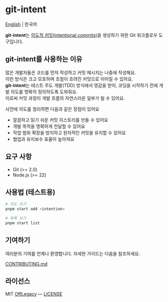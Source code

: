 # git-intent

[English](https://github.com/offlegacy/git-intent/blob/main/README.md) | 한국어

**git-intent**는 [의도적 커밋(intentional commits)](https://intentionalcommits.org/)을 생성하기 위한 Git 워크플로우 도구입니다.

## git-intent를 사용하는 이유

많은 개발자들은 코드를 먼저 작성하고 커밋 메시지는 나중에 작성해요.  
이런 방식은 크고 모호하며 초점이 흐려진 커밋으로 이어질 수 있어요.  
**git-intent**는 테스트 주도 개발(TDD) 방식에서 영감을 받아, 코딩을 시작하기 전에 개발 의도를 명확히 정의하도록 도와줘요.  
이로써 커밋 과정이 개발 흐름의 자연스러운 일부가 될 수 있어요.

사전에 의도를 정리하면 다음과 같은 장점이 있어요
- 깔끔하고 읽기 쉬운 커밋 히스토리를 만들 수 있어요
- 개발 목적을 명확하게 전달할 수 있어요
- 작업 범위 확장을 방지하고 원자적인 커밋을 유지할 수 있어요
- 협업과 유지보수 효율이 높아져요

## 요구 사항

- Git (>= 2.0)
- Node.js (>= 22)

## 사용법 (테스트용)

```bash
# 의도 추가
pnpm start add <intention>

# 목록 보기
pnpm start list
```

## 기여하기

여러분의 기여를 언제나 환영합니다. 자세한 가이드는 다음을 참조하세요.

[CONTRIBUTING.md](./CONTRIBUTING.md)

## 라이선스

MIT [OffLegacy](https://www.offlegacy.org/) — [LICENSE](https://github.com/offlegacy/git-intent/blob/main/LICENSE)
